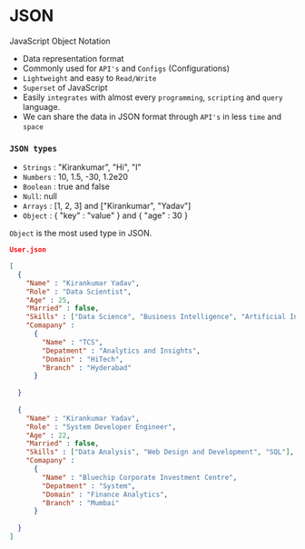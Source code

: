 # JSON
JavaScript Object Notation

- Data representation format
- Commonly used for `API's` and `Configs` (Configurations)
- `Lightweight` and easy to `Read/Write`
- `Superset` of JavaScript
- Easily `integrates` with almost every `programming`, `scripting` and `query` language. 
- We can share the data in JSON format through `API's` in less `time` and `space`

### `JSON types`
- `Strings` : "Kirankumar", "Hi", "I"
- `Numbers` : 10, 1.5, -30, 1.2e20
- `Boolean` : true and false
- `Null`: null
- `Arrays` : [1, 2, 3] and ["Kirankumar", "Yadav"]
- `Object` : { "key" : "value" } and { "age" : 30 }

`Object` is the most used type in JSON.

```json
User.json 

[
  {
    "Name" : "Kirankumar Yadav",
    "Role" : "Data Scientist",
    "Age" : 25,
    "Married" : false,
    "Skills" : ["Data Science", "Business Intelligence", "Artificial Intelligence"],
    "Comapany" : 
      {
        "Name" : "TCS",
        "Depatment" : "Analytics and Insights",
        "Domain" : "HiTech",
        "Branch" : "Hyderabad"
      }
     
  }
  
  {
    "Name" : "Kirankumar Yadav",
    "Role" : "System Developer Engineer",
    "Age" : 22,
    "Married" : false,
    "Skills" : ["Data Analysis", "Web Design and Development", "SQL"],
    "Comapany" : 
      {
        "Name" : "Bluechip Corporate Investment Centre",
        "Depatment" : "System",
        "Domain" : "Finance Analytics",
        "Branch" : "Mumbai"
      }
     
  }
]
```
